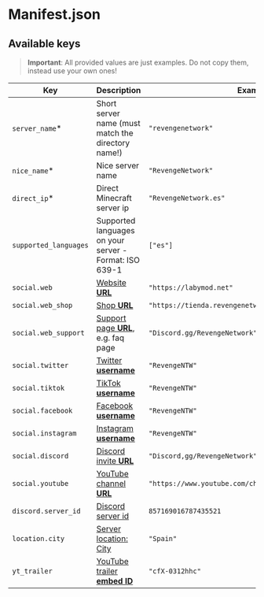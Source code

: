 # Manifest.json

## Available keys

> **Important**: All provided values are just examples. Do not copy them, instead use your own ones!

| Key                                | Description                                                                                          | Example value                                                                                     |
|------------------------------------|------------------------------------------------------------------------------------------------------|---------------------------------------------------------------------------------------------------|
| `server_name`*                     | Short server name (must match the directory name!)                                                   | `"revengenetwork"`                                                                                          |
| `nice_name`*                       | Nice server name                                                                                     | `"RevengeNetwork"`                                                                                       |
| `direct_ip`*                       | Direct Minecraft server ip                                                                           | `"RevengeNetwork.es"`                                                                              |                                                             |
| `supported_languages`              | Supported languages on your server - Format: ISO 639-1                                               | `["es"]`                                                                                    |
| `social.web`                       | [Website **URL**](Usages.md#social)                                                                  | `"https://labymod.net"`                                                                           |
| `social.web_shop`                  | [Shop **URL**](Usages.md#links)                                                                      | `"https://tienda.revengenetwork.es"`                                                                      |
| `social.web_support`               | [Support page **URL**](Usages.md#links), e.g. faq page                                               | `"Discord.gg/RevengeNetwork"`                                                                   |
| `social.twitter`                   | [Twitter **username**](Usages.md#social)                                                             | `"RevengeNTW"`                                                                                       |
| `social.tiktok`                    | [TikTok **username**](Usages.md#social)                                                              | `"RevengeNTW"`                                                                                       |
| `social.facebook`                  | [Facebook **username**](Usages.md#social)                                                            | `"RevengeNTW"`                                                                                       |
| `social.instagram`                 | [Instagram **username**](Usages.md#social)                                                           | `"RevengeNTW"`                                                                                       |
| `social.discord`                   | [Discord invite **URL**](Usages.md#social)                                                           | `"Discord,gg/RevengeNetwork"` 
| `social.youtube`                   | [YouTube channel **URL**](Usages.md#social)                                                          | `"https://www.youtube.com/channel/UCSamgE1KYvC7qZn56T0J2yg"`                                                                 |
| `discord.server_id`                | [Discord server id](Usages.md#one-click-discord-join-partner-only)                                   | `857169016787435521`                                                                              ||
| `location.city`                    | [Server location: City](Usages.md#server-location)                                                   | `"Spain"`                                                                                        |                                                                             |                                                                                  |
| `yt_trailer`                       | [YouTube trailer **embed ID**](Usages.md#server-trailer)                                             | `"cfX-0312hhc"`                                                                                   |
